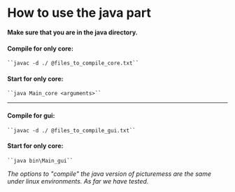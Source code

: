 How to use the java part
===========

**Make sure that you are in the java directory.**

#### Compile for only core:
	``javac -d ./ @files_to_compile_core.txt``
#### Start for only core:
	``java Main_core <arguments>``
	
--------
	
#### Compile for gui:
	``javac -d ./ @files_to_compile_gui.txt``
#### Start for only core:
	``java bin\Main_gui``

*The options to "compile" the java version of picturemess are the same under linux environments. As far we have tested.*
